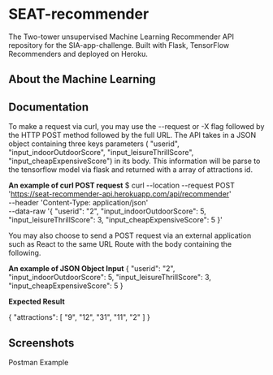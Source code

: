 # SEAT-recommender
The Two-tower unsupervised Machine Learning Recommender API repository for the SIA-app-challenge.
Built with Flask, TensorFlow Recommenders and deployed on Heroku.

## About the Machine Learning


## Documentation
To make a request via curl, you may use the --request or -X flag followed by the HTTP POST method followed by the full URL. The API takes in a JSON object containing three keys parameters ( "userid", "input_indoorOutdoorScore", "input_leisureThrillScore", "input_cheapExpensiveScore") in its body. This information will be parse to the tensorflow model via flask and returned with a array of attractions id. 

**An example of curl POST request**
$ curl --location --request POST 'https://seat-recommender-api.herokuapp.com/api/recommender' \
--header 'Content-Type: application/json' \
--data-raw '{
    "userid": "2",
    "input_indoorOutdoorScore": 5,
    "input_leisureThrillScore": 3,
    "input_cheapExpensiveScore": 5
}'

You may also choose to send a POST request via an external application such as React to the same URL Route with the body containing the following.
 
**An example of JSON Object Input**
{
    "userid": "2",
    "input_indoorOutdoorScore": 5,
    "input_leisureThrillScore": 3,
    "input_cheapExpensiveScore": 5
}

**Expected Result**

{
    "attractions": [
        "9",
        "12",
        "31",
        "11",
        "2"
    ]
}


## Screenshots
Postman Example

